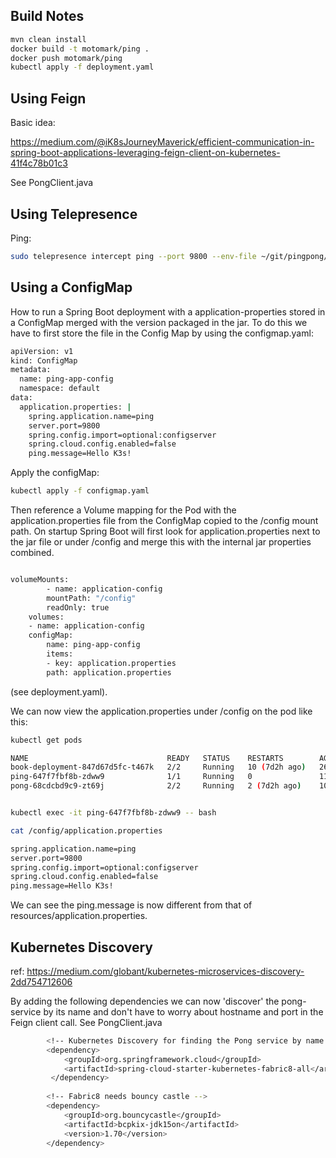 ## Build Notes

```bash
mvn clean install
docker build -t motomark/ping .
docker push motomark/ping
kubectl apply -f deployment.yaml  
```

## Using Feign

Basic idea:

https://medium.com/@iK8sJourneyMaverick/efficient-communication-in-spring-boot-applications-leveraging-feign-client-on-kubernetes-41f4c78b01c3

See PongClient.java

## Using Telepresence
Ping:

```bash
sudo telepresence intercept ping --port 9800 --env-file ~/git/pingpong/ping/ping.env
```

## Using a ConfigMap 

How to run a Spring Boot deployment with a application-properties stored in a ConfigMap merged with the version packaged in the jar. To do this we have to first store the file in the Config Map by using the configmap.yaml:

```bash
apiVersion: v1
kind: ConfigMap
metadata:
  name: ping-app-config
  namespace: default
data:
  application.properties: |
    spring.application.name=ping
    server.port=9800
    spring.config.import=optional:configserver
    spring.cloud.config.enabled=false
    ping.message=Hello K3s!

```

Apply the configMap:

```bash
kubectl apply -f configmap.yaml 
```

Then reference a Volume mapping for the Pod with the application.properties file from the ConfigMap copied to the /config mount path. 
On startup Spring Boot will first look for application.properties next to the jar file or under /config and merge this with the internal jar properties combined.

```bash

volumeMounts:
        - name: application-config 
        mountPath: "/config"
        readOnly: true
    volumes:
    - name: application-config
    configMap:
        name: ping-app-config
        items:
        - key: application.properties 
        path: application.properties

```
(see deployment.yaml).

We can now view the application.properties under /config on the pod like this:

```bash
kubectl get pods

NAME                               READY   STATUS    RESTARTS        AGE
book-deployment-847d67d5fc-t467k   2/2     Running   10 (7d2h ago)   26d
ping-647f7fbf8b-zdww9              1/1     Running   0               11m
pong-68cdcbd9c9-zt69j              2/2     Running   2 (7d2h ago)    10d


kubectl exec -it ping-647f7fbf8b-zdww9 -- bash

cat /config/application.properties

spring.application.name=ping
server.port=9800
spring.config.import=optional:configserver
spring.cloud.config.enabled=false
ping.message=Hello K3s!

```

We can see the ping.message is now different from that of resources/application.properties.

## Kubernetes Discovery

ref: https://medium.com/globant/kubernetes-microservices-discovery-2dd754712606

By adding the following dependencies we can now 'discover' the pong-service by its name and don't have to worry about hostname and port in the Feign client call. See PongClient.java

```bash
        <!-- Kubernetes Discovery for finding the Pong service by name. -->
        <dependency>
            <groupId>org.springframework.cloud</groupId>
            <artifactId>spring-cloud-starter-kubernetes-fabric8-all</artifactId>
         </dependency>
         
        <!-- Fabric8 needs bouncy castle -->
        <dependency>
            <groupId>org.bouncycastle</groupId>
            <artifactId>bcpkix-jdk15on</artifactId>
            <version>1.70</version>
        </dependency>
```

